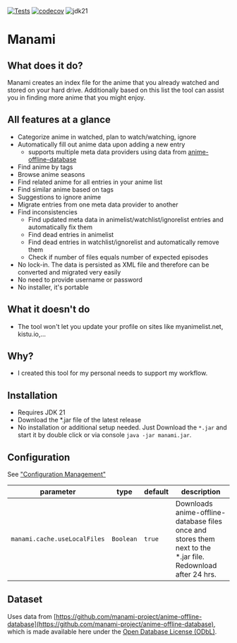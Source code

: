 [![Tests](https://github.com/manami-project/manami/actions/workflows/tests.yml/badge.svg)](https://github.com/manami-project/manami/actions/workflows/tests.yml) [![codecov](https://codecov.io/gh/manami-project/manami/graph/badge.svg?token=DkoslLUvTn)](https://codecov.io/gh/manami-project/manami) ![jdk21](https://img.shields.io/badge/jdk-21-informational)
# Manami

## What does it do?
Manami creates an index file for the anime that you already watched and stored on your hard drive. Additionally based on this list the tool can assist you in finding more anime that you might enjoy.

## All features at a glance
* Categorize anime in watched, plan to watch/watching, ignore
* Automatically fill out anime data upon adding a new entry
  * supports multiple meta data providers using data from [anime-offline-database](https://github.com/manami-project/anime-offline-database)
* Find anime by tags
* Browse anime seasons
* Find related anime for all entries in your anime list
* Find similar anime based on tags
* Suggestions to ignore anime
* Migrate entries from one meta data provider to another
* Find inconsistencies
  * Find updated meta data in animelist/watchlist/ignorelist entries and automatically fix them
  * Find dead entries in animelist
  * Find dead entries in watchlist/ignorelist and automatically remove them
  * Check if number of files equals number of expected episodes
* No lock-in. The data is persisted as XML file and therefore can be converted and migrated very easily
* No need to provide username or password
* No installer, it's portable

## What it doesn't do
* The tool won't let you update your profile on sites like myanimelist.net, kistu.io,...

## Why?
* I created this tool for my personal needs to support my workflow.

## Installation
* Requires JDK 21
* Download the *.jar file of the latest release
* No installation or additional setup needed. Just Download the `*.jar` and start it by double click or via console `java -jar manami.jar`.

## Configuration

See ["Configuration Management"](https://github.com/manami-project/modb-core/tree/master#configuration-management)

| parameter                    | type      | default | description                                                                                                  |
|------------------------------|-----------|---------|--------------------------------------------------------------------------------------------------------------|
| `manami.cache.useLocalFiles` | `Boolean` | `true`  | Downloads anime-offline-database files once and stores them next to the *.jar file. Redownload after 24 hrs. |

## Dataset

Uses data from [https://github.com/manami-project/anime-offline-database](https://github.com/manami-project/anime-offline-database), which is made available
here under the [Open Database License (ODbL)](https://opendatacommons.org/licenses/odbl/1-0/).